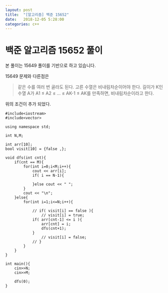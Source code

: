 ```yaml
---
layout: post
title:  "[알고리즘] 백준 15652"
date:   2018-12-05 5:28:00
categories: c++
---
```


# 백준 알고리즘 15652 풀이

본 풀이는 15649 풀이를 기반으로 하고 있습니다.

15649 문제와 다른점은 

> 같은 수를 여러 번 골라도 된다.
> 고른 수열은 비내림차순이어야 한다.
> 길이가 K인 수열 A가 A1 ≤ A2 ≤ ... ≤ AK-1 ≤ AK를 만족하면, 비내림차순이라고 한다.

위의 조건이 추가 되었다.

```
#include<iostream>
#include<vector>

using namespace std;

int N,M;

int arr[10];
bool visit[10] = {false ,};

void dfs(int cnt){
    if(cnt == M){
        for(int i=0;i<M;i++){
            cout << arr[i];
            if( i == N-1){

            }else cout << " ";
        }
        cout << "\n";
    }else{
        for(int i=1;i<=N;i++){

            // if( visit[i] == false ){
                // visit[i] = true;
            if( arr[cnt-1] <= i ){
                arr[cnt] = i;
                dfs(cnt+1);
            }
                // visit[i] = false; 
            // }
        }
    }
}

int main(){
    cin>>N;
    cin>>M;
   
    dfs(0);
}
```
